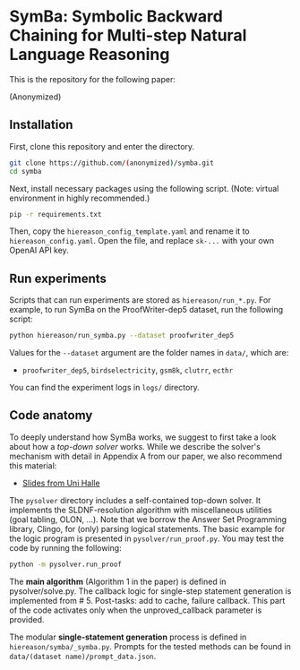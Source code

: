# SymBa: Symbolic Backward Chaining for Multi-step Natural Language Reasoning

This is the repository for the following paper:

(Anonymized)

## Installation

First, clone this repository and enter the directory.
```sh
git clone https://github.com/(anonymized)/symba.git
cd symba
```

Next, install necessary packages using the following script. (Note: virtual environment in highly recommended.)

```sh
pip -r requirements.txt
```

Then, copy the `hiereason_config_template.yaml` and rename it to `hiereason_config.yaml`. Open the file, and replace `sk-...` with your own OpenAI API key.

## Run experiments

Scripts that can run experiments are stored as `hiereason/run_*.py`. For example, to run SymBa on the ProofWriter-dep5 dataset, run the following script:

```sh
python hiereason/run_symba.py --dataset proofwriter_dep5
```

Values for the `--dataset` argument are the folder names in `data/`, which are:
- `proofwriter_dep5`, `birdselectricity`, `gsm8k`, `clutrr`, `ecthr`

You can find the experiment logs in `logs/` directory.

## Code anatomy

To deeply understand how SymBa works, we suggest to first take a look about how a _top-down solver_ works. While we describe the solver's mechanism with detail in Appendix A from our paper, we also recommend this material:
- [Slides from Uni Halle](https://users.informatik.uni-halle.de/~brass/lp21/print/c5_sldre.pdf)

The `pysolver` directory includes a self-contained top-down solver. It implements the SLDNF-resolution algorithm with miscellaneous utilities (goal tabling, OLON, ...). Note that we borrow the Answer Set Programming library, Clingo, for (only) parsing logical statements. The basic example for the logic program is presented in `pysolver/run_proof.py`. You may test the code by running the following:
```sh
python -m pysolver.run_proof
```

The __main algorithm__ (Algorithm 1 in the paper) is defined in pysolver/solve.py. The callback logic for single-step statement generation is implemented from # 5. Post-tasks: add to cache, failure callback. This part of the code activates only when the unproved_callback parameter is provided.

The modular __single-statement generation__ process is defined in `hiereason/symba/_symba.py`. Prompts for the tested methods can be found in `data/(dataset name)/prompt_data.json`.
